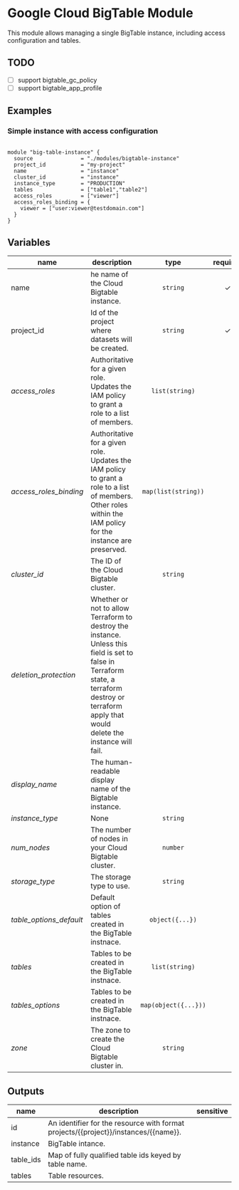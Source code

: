 # Google Cloud BigTable Module

This module allows managing a single BigTable instance, including access configuration and tables.

## TODO

- [ ] support bigtable_gc_policy
- [ ] support bigtable_app_profile

## Examples

### Simple instance with access configuration

```hcl

module "big-table-instance" {
  source               = "./modules/bigtable-instance"
  project_id           = "my-project"
  name                 = "instance"
  cluster_id           = "instance"
  instance_type        = "PRODUCTION"
  tables               = ["table1","table2"]
  access_roles         = ["viewer"]
  access_roles_binding = {
    viewer = ["user:viewer@testdomain.com"]
  }
}
```

<!-- BEGIN TFDOC -->
## Variables

| name | description | type | required | default |
|---|---|:---: |:---:|:---:|
| name | he name of the Cloud Bigtable instance. | <code title="">string</code> | ✓ |  |
| project_id | Id of the project where datasets will be created. | <code title="">string</code> | ✓ |  |
| *access_roles* | Authoritative for a given role. Updates the IAM policy to grant a role to a list of members. | <code title="list&#40;string&#41;">list(string)</code> |  | <code title="">[]</code> |
| *access_roles_binding* | Authoritative for a given role. Updates the IAM policy to grant a role to a list of members. Other roles within the IAM policy for the instance are preserved. | <code title="map&#40;list&#40;string&#41;&#41;">map(list(string))</code> |  | <code title="">{}</code> |
| *cluster_id* | The ID of the Cloud Bigtable cluster. | <code title="">string</code> |  | <code title="">europe-west1</code> |
| *deletion_protection* | Whether or not to allow Terraform to destroy the instance. Unless this field is set to false in Terraform state, a terraform destroy or terraform apply that would delete the instance will fail. | <code title=""></code> |  | <code title="">true</code> |
| *display_name* | The human-readable display name of the Bigtable instance. | <code title=""></code> |  | <code title="">null</code> |
| *instance_type* | None | <code title="">string</code> |  | <code title="">DEVELOPMENT</code> |
| *num_nodes* | The number of nodes in your Cloud Bigtable cluster. | <code title="">number</code> |  | <code title="">1</code> |
| *storage_type* | The storage type to use. | <code title="">string</code> |  | <code title="">SSD</code> |
| *table_options_default* | Default option of tables created in the BigTable instnace. | <code title="object&#40;&#123;&#10;split_keys    &#61; list&#40;string&#41;&#10;column_family &#61; string&#10;&#125;&#41;">object({...})</code> |  | <code title="&#123;&#10;split_keys    &#61; &#91;&#93;&#10;column_family &#61; null&#10;&#125;">...</code> |
| *tables* | Tables to be created in the BigTable instnace. | <code title="list&#40;string&#41;">list(string)</code> |  | <code title="">[]</code> |
| *tables_options* | Tables to be created in the BigTable instnace. | <code title="map&#40;object&#40;&#123;&#10;split_keys    &#61; list&#40;string&#41;&#10;column_family &#61; string&#10;&#125;&#41;&#10;&#41;">map(object({...}))</code> |  | <code title="">{}</code> |
| *zone* | The zone to create the Cloud Bigtable cluster in. | <code title="">string</code> |  | <code title="">europe-west1-b</code> |

## Outputs

| name | description | sensitive |
|---|---|:---:|
| id | An identifier for the resource with format projects/{{project}}/instances/{{name}}. |  |
| instance | BigTable intance. |  |
| table_ids | Map of fully qualified table ids keyed by table name. |  |
| tables | Table resources. |  |
<!-- END TFDOC -->

